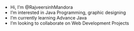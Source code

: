 -  Hi, I’m @RajveersinhMandora
-  I’m interested in Java Programming, graphic designing
-  I’m currently learning Advance Java 
-  I’m looking to collaborate on Web Development Projects
<!--- - How to reach me --->

<!---
RajveersinhMandora/RajveersinhMandora is a ✨ special ✨ repository because its `README.md` (this file) appears on your GitHub profile.
You can click the Preview link to take a look at your changes.
--->
